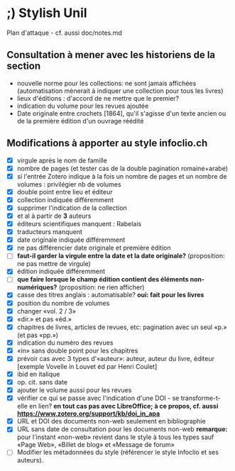 # ;) Stylish Unil

Plan d'attaque - cf. aussi doc/notes.md

## Consultation à mener avec les historiens de la section

-   nouvelle norme pour les collections: ne sont jamais affichées (automatisation mènerait à indiquer une collection pour tous les livres)
-   lieux d'éditions : d'accord de ne mettre que le premier?
-   indication du volume pour les revues ajoutée
-   Date originale entre crochets [1864], qu'il s'agisse d'un texte ancien ou de la première édition d'un ouvrage réédité

## Modifications à apporter au style infoclio.ch

-   [x] virgule après le nom de famille
-   [x] nombre de pages (et tester cas de la double pagination romaine+arabe)
-   [x] si l'entrée Zotero indique à la fois un nombre de pages et un nombre de volumes : privilégier nb de volumes
-   [x] double point entre lieu et éditeur
-   [x] collection indiquée différemment
-   [x] supprimer l'indication de la collection
-   [x] et al à partir de **3** auteurs
-   [x] éditeurs scientifiques manquent : Rabelais
-   [x] traducteurs manquent
-   [x] date originale indiquée différemment
-   [x] ne pas différencier date originale et première édition
-   [ ] **faut-il garder la virgule entre la date et la date originale?** (proposition: ne pas mettre de virgule)
-   [x] édition indiquée différemment
-   [ ] **que faire lorsque le champ édition contient des éléments non-numériques?** (proposition: ne rien afficher)
-   [x] casse des titres anglais : automatisable? **oui: fait pour les livres**
-   [x] position du nombre de volumes
-   [x] changer «vol. 2 / 3»
-   [x] «dir.» et pas «éd.»
-   [x] chapitres de livres, articles de revues, etc: pagination avec un seul «p.» (et pas «pp.»)
-   [x] indication du numéro des revues
-   [x] «in» sans double point pour les chapitres
-   [x] prévoir cas avec 3 types d'«auteur»: auteur, auteur du livre, éditeur [exemple Vovelle in Louvet éd par Henri Coulet]
-   [x] ibid en italique
-   [x] op. cit. sans date
-   [x] ajouter le volume aussi pour les revues
-   [x] vérifier ce qui se passe avec l'indication d'une DOI - se transforme-t-elle en lien?
        **en tout cas pas avec LibreOffice; à ce propos, cf. aussi https://www.zotero.org/support/kb/doi_in_apa**
-   [x] URL et DOI des documents non-web seulement en bibliographie
-   [x] URL sans date de consultation pour les documents non-web
        **remarque:** pour l'instant «non-web» revient dans le style à tous les types sauf «Page Web», «Billet de blog» et «Message de forum»
-   [ ] Modifier les métadonnées du style (référencer le style Infoclio et ses auteurs).
